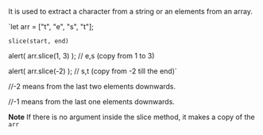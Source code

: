 It is used to extract a character from a string or an elements from an array.

`let arr = ["t", "e", "s", "t"];

 `slice(start, end)`
 
alert( arr.slice(1, 3) ); // e,s (copy from 1 to 3)

alert( arr.slice(-2) ); // s,t (copy from -2 till the end)`

//-2 means from the last two elements downwards.

//-1 means from the last one elements downwards.

**Note**
If there is no argument inside the slice method, it makes a copy of the `arr`